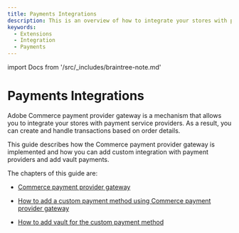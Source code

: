 ```yaml
---
title: Payments Integrations
description: This is an overview of how to integrate your stores with payment service providers, allowing you to create and handle transactions based on order details.
keywords:
  - Extensions
  - Integration
  - Payments
---
```


import Docs from '/src/_includes/braintree-note.md'

<Docs />

# Payments Integrations

Adobe Commerce payment provider gateway is a mechanism that allows you to integrate your stores with payment service providers. As a result, you can create and handle transactions based on order details.

This guide describes how the Commerce payment provider gateway is implemented and how you can add custom integration with payment providers and add vault payments.

The chapters of this guide are:

-  [Commerce payment provider gateway](payment-gateway/)

-  [How to add a custom payment method using Commerce payment provider gateway](base-integration/)

-  [How to add vault for the custom payment method](vault/)
